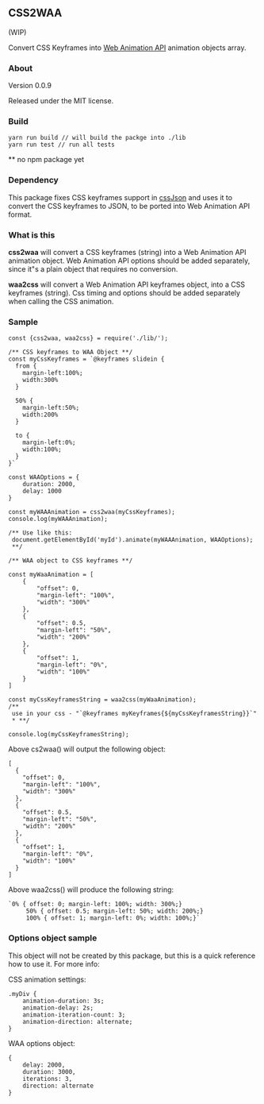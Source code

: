 ## CSS2WAA
(WIP)

Convert CSS Keyframes into [Web Animation API](https://developer.mozilla.org/en-US/docs/Web/API/Web_Animations_API) animation objects array.

### About

Version 0.0.9

Released under the MIT license.

### Build
```
yarn run build // will build the packge into ./lib
yarn run test // run all tests
```
** no npm package yet

### Dependency
This package fixes CSS keyframes support in  [cssJson](https://github.com/aramk/CSSJSON) and uses it to convert the CSS keyframes to JSON, to be ported into Web Animation API format. 


### What is this

**css2waa**  will convert a CSS keyframes (string) into a Web Animation API animation object. 
Web Animation API options should be added separately, since it"s a plain object that requires no conversion.

**waa2css** will convert a Web Animation API keyframes object, into a CSS keyframes (string).
Css timing and options should be added separately when calling the CSS animation. 

### Sample
```
const {css2waa, waa2css} = require('./lib/');

/** CSS keyframes to WAA Object **/
const myCssKeyframes = `@keyframes slidein {
  from {
    margin-left:100%;
    width:300%
  }

  50% {
    margin-left:50%;
    width:200%
  }

  to {
    margin-left:0%;
    width:100%;
  }
}`

const WAAOptions = {
    duration: 2000,
    delay: 1000
}

const myWAAAnimation = css2waa(myCssKeyframes);
console.log(myWAAAnimation);

/** Use like this:
 document.getElementById('myId').animate(myWAAAnimation, WAAOptions);
 **/

/** WAA object to CSS keyframes **/

const myWaaAnimation = [
    {
        "offset": 0,
        "margin-left": "100%",
        "width": "300%"
    },
    {
        "offset": 0.5,
        "margin-left": "50%",
        "width": "200%"
    },
    {
        "offset": 1,
        "margin-left": "0%",
        "width": "100%"
    }
]

const myCssKeyframesString = waa2css(myWaaAnimation);
/**
 use in your css - "`@keyframes myKeyframes{${myCssKeyframesString}}`"
 * **/

console.log(myCssKeyframesString);

```

Above cs2waa() will output the following object:
```
[
  {
    "offset": 0,
    "margin-left": "100%",
    "width": "300%"
  },
  {
    "offset": 0.5,
    "margin-left": "50%",
    "width": "200%"
  },
  {
    "offset": 1,
    "margin-left": "0%",
    "width": "100%"
  }
]

```
Above waa2css() will produce the following string:

```
`0% { offset: 0; margin-left: 100%; width: 300%;}
     50% { offset: 0.5; margin-left: 50%; width: 200%;}
     100% { offset: 1; margin-left: 0%; width: 100%;}`
```

### Options object sample

This object will not be created by this package, but this is a quick reference how to use it. 
For more info: 

CSS animation settings:
```
.myDiv {
    animation-duration: 3s;
    animation-delay: 2s;
    animation-iteration-count: 3;
    animation-direction: alternate;
}
```

WAA options object:

```
{
    delay: 2000,
    duration: 3000,
    iterations: 3,
    direction: alternate
}
```
